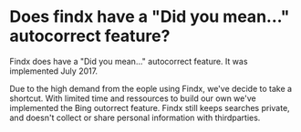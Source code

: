 # Does findx have a "Did you mean..." autocorrect feature?

Findx does have a "Did you mean..." autocorrect feature. It was implemented July 2017. 

Due to the high demand from the eople using Findx, we've decide to take a shortcut. With limited time and ressources to build our own we've implemented the Bing outorrect feature. Findx still keeps searches private, and doesn't collect or share personal information with thirdparties. 

